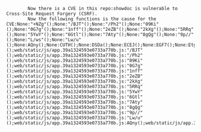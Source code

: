 
            Now there is a CVE in this repo:showdoc is vulnerable to Cross-Site Request Forgery (CSRF).
            Now the following functions is the cause for the CVE:None:"+NZg"();None:"/BJT"();None:"/Ph2"();None:"09Ki"();None:"0G7g"();None:"1nff"();None:"2eZB"();None:"2kXg"();None:"5RRq"();None:"5YwY"();None:"6Gtl"();None:"7Aty"();None:"8gQg"();None:"9p//"();None:"L/ws"();None:"Lw/u"();None:AQny();None:CUTH();None:DSDa();None:ECEJ();None:EGF7();None:EtgL();None:FbtG();None:GEii();None:GFba();None:GtfQ();None:I7H1();None:IugC();None:J71k();None:KTx2();None:Lf0y();None:Lo8Q();None:Lw6k();None:MITx();None:data();None:getHeight();None:homePageSetting();None:mounted();None:render();None:staticRenderFns();web/static/js/app.39a1324593e0733a770b.js:"+NZg"();web/static/js/app.39a1324593e0733a770b.js:"/BJT"();web/static/js/app.39a1324593e0733a770b.js:"/Ph2"();web/static/js/app.39a1324593e0733a770b.js:"09Ki"();web/static/js/app.39a1324593e0733a770b.js:"0G7g"();web/static/js/app.39a1324593e0733a770b.js:"1nff"();web/static/js/app.39a1324593e0733a770b.js:"2eZB"();web/static/js/app.39a1324593e0733a770b.js:"2kXg"();web/static/js/app.39a1324593e0733a770b.js:"5RRq"();web/static/js/app.39a1324593e0733a770b.js:"5YwY"();web/static/js/app.39a1324593e0733a770b.js:"6Gtl"();web/static/js/app.39a1324593e0733a770b.js:"7Aty"();web/static/js/app.39a1324593e0733a770b.js:"8gQg"();web/static/js/app.39a1324593e0733a770b.js:"9p//"();web/static/js/app.39a1324593e0733a770b.js:"Lw/u"();web/static/js/app.39a1324593e0733a770b.js:AQny();web/static/js/app.39a1324593e0733a770b.js:CUTH();web/static/js/app.39a1324593e0733a770b.js:DSDa();web/static/js/app.39a1324593e0733a770b.js:ECEJ();web/static/js/app.39a1324593e0733a770b.js:EGF7();web/static/js/app.39a1324593e0733a770b.js:EtgL();web/static/js/app.39a1324593e0733a770b.js:FbtG();web/static/js/app.39a1324593e0733a770b.js:GEii();web/static/js/app.39a1324593e0733a770b.js:GFba();web/static/js/app.39a1324593e0733a770b.js:GtfQ();web/static/js/app.39a1324593e0733a770b.js:I7H1();web/static/js/app.39a1324593e0733a770b.js:IugC();web/static/js/app.39a1324593e0733a770b.js:J71k();web/static/js/app.39a1324593e0733a770b.js:KTx2();web/static/js/app.39a1324593e0733a770b.js:Lf0y();web/static/js/app.39a1324593e0733a770b.js:Lo8Q();web/static/js/app.39a1324593e0733a770b.js:Lw6k();web/static/js/app.39a1324593e0733a770b.js:MITx();web/static/js/app.39a1324593e0733a770b.js:data();web/static/js/app.39a1324593e0733a770b.js:getHeight();web/static/js/app.39a1324593e0733a770b.js:homePageSetting();web/static/js/app.39a1324593e0733a770b.js:mounted();web/static/js/app.39a1324593e0733a770b.js:render();web/static/js/app.39a1324593e0733a770b.js:staticRenderFns();server/Application/Api/Controller/ItemVariableController.class.php:delete();server/Application/Api/Controller/ItemVariableController.class.php:delete();server/Application/Api/Controller/ItemVariableController.class.php:deleteByName();server/Application/Api/Controller/ItemVariableController.class.php:deleteByName();server/Application/Api/Controller/ItemController.class.php:add();server/Application/Api/Controller/ItemController.class.php:add();server/Application/Api/Controller/ItemController.class.php:archive();server/Application/Api/Controller/ItemController.class.php:archive();server/Application/Api/Controller/ItemController.class.php:attorn();server/Application/Api/Controller/ItemController.class.php:attorn();server/Application/Api/Controller/ItemController.class.php:pwd();server/Application/Api/Controller/ItemController.class.php:pwd();server/Application/Api/Controller/ItemController.class.php:resetKey();server/Application/Api/Controller/ItemController.class.php:resetKey();server/Application/Api/Controller/ItemController.class.php:update();server/Application/Api/Controller/ItemController.class.php:update();server/Application/Api/Controller/TeamController.class.php:delete();server/Application/Api/Controller/TeamController.class.php:delete();server/Application/Api/Controller/TeamController.class.php:save();server/Application/Api/Controller/TeamController.class.php:save();server/Application/Api/Controller/UserController.class.php:logout();server/Application/Api/Controller/UserController.class.php:logout();server/Application/Api/Controller/UserController.class.php:updateInfo();server/Application/Api/Controller/UserController.class.php:updateInfo();server/Application/Api/Controller/PageController.class.php:delete();server/Application/Api/Controller/PageController.class.php:delete();server/Application/Api/Controller/CatalogController.class.php:batUpdate();server/Application/Api/Controller/CatalogController.class.php:batUpdate();server/Application/Api/Controller/CatalogController.class.php:delete();server/Application/Api/Controller/CatalogController.class.php:delete();server/Application/Api/Controller/TeamItemController.class.php:delete();server/Application/Api/Controller/TeamItemController.class.php:delete();server/Application/Api/Controller/AdminItemController.class.php:attorn();server/Application/Api/Controller/AdminItemController.class.php:attorn();server/Application/Api/Controller/AdminItemController.class.php:deleteItem();server/Application/Api/Controller/AdminItemController.class.php:deleteItem();server/Application/Api/Controller/TeamItemMemberController.class.php:save();server/Application/Api/Controller/TeamItemMemberController.class.php:save();server/Application/Api/Controller/MemberController.class.php:delete();server/Application/Api/Controller/MemberController.class.php:delete();server/Application/Api/Controller/AdminUserController.class.php:addUser();server/Application/Api/Controller/AdminUserController.class.php:addUser();server/Application/Api/Controller/AdminUserController.class.php:changePassword();server/Application/Api/Controller/AdminUserController.class.php:changePassword();server/Application/Api/Controller/AdminUserController.class.php:deleteUser();server/Application/Api/Controller/AdminUserController.class.php:deleteUser();
            